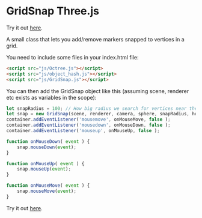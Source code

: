 # GridSnap Three.js

Try it out [here](https://andeplane.github.io/GridSnapThreeJS/).

A small class that lets you add/remove markers snapped to vertices in a grid. 


You need to include some files in your index.html file:

```html
<script src="js/Octree.js"></script>
<script src="js/object_hash.js"></script>
<script src="js/GridSnap.js"></script>
```
You can then add the GridSnap object like this (assuming scene, renderer etc exists as variables in the scope):
```javascript
let snapRadius = 100; // How big radius we search for vertices near the mouse click
let snap = new GridSnap(scene, renderer, camera, sphere, snapRadius, hoverMesh, markerMesh);
container.addEventListener('mousemove', onMouseMove, false );
container.addEventListener('mousedown', onMouseDown, false );
container.addEventListener('mouseup', onMouseUp, false );

function onMouseDown( event ) {
	snap.mouseDown(event);
}

function onMouseUp( event ) {
	snap.mouseUp(event);
}

function onMouseMove( event ) {
	snap.mouseMove(event);
}

```

Try it out [here](https://andeplane.github.io/GridSnapThreeJS/).